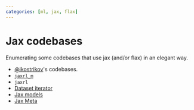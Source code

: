 ```yaml
---
categories: [ml, jax, flax]
---
```


# Jax codebases 

Enumerating some codebases that use jax (and/or flax) in an elegant way. 

- [@ikostrikov](https://github.com/ikostrikov)'s codebases. 
- [`jaxrl_m`](https://github.com/dibyaghosh/jaxrl_m)
- `jaxrl`
- [Dataset iterator](https://github.com/dibyaghosh/jaxrl_m/blob/main/jaxrl_m/dataset.py)
- [Jax models](https://github.com/DarshanDeshpande/jax-models)
- [Jax Meta](https://github.com/tristandeleu/jax-meta-learning)

